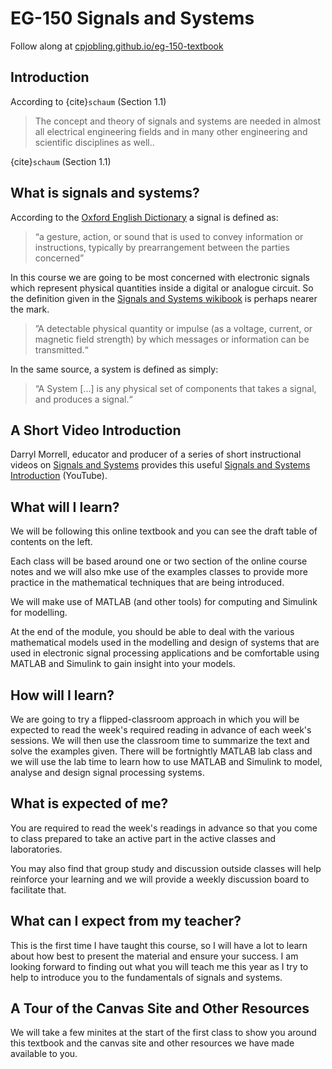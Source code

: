 # EG-150 Signals and Systems


Follow along at [cpjobling.github.io/eg-150-textbook](https://cpjobling.github.io/eg-150-textbook)


## Introduction


According to {cite}`schaum` (Section 1.1)

> The concept and theory of signals and systems are needed in almost all electrical engineering fields and in many other engineering and scientific disciplines as well..

{cite}`schaum` (Section 1.1)


## What is signals and systems?

According to the [Oxford English Dictionary](http://www.oxforddictionaries.com/definition/english/signal) a signal is defined as:

> “a gesture, action, or sound that is used to convey information or instructions, typically by prearrangement 
> between the parties concerned”


In this course we are going to be most concerned with electronic signals which represent physical quantities inside a digital or analogue circuit. So the definition given in the [Signals and Systems wikibook](http://en.wikibooks.org/wiki/Signals_and_Systems/Definition_of_Signals_and_Systems) is perhaps nearer the mark.

> ”A detectable physical quantity or impulse (as a voltage, current, or magnetic field strength) by which messages or information can be transmitted.“


In the same source, a system is defined as simply:

> “A System [...] is any physical set of components that takes a signal, and produces a signal.“


## A Short Video Introduction

Darryl Morrell, educator and producer of a series of short instructional videos on [Signals and Systems](https://sites.google.com/a/asu.edu/signals-and-systems/) provides this useful [Signals and Systems Introduction](https://youtu.be/YBMGMF-DAVU) (YouTube).


## What will I learn?

We will be following this online textbook and you can see the draft table of contents on the left. 

Each class will be based around one or two section of the online course notes and we will also mke use of the examples classes to provide more practice in the mathematical techniques that are being introduced.

We will make use of MATLAB (and other tools) for computing and Simulink for modelling.

At the end of the module, you should be able to deal with the various mathematical models used in the modelling and design of systems that are used in electronic signal processing applications and be comfortable using MATLAB and Simulink to gain insight into your models.


## How will I learn?

We are going to try a flipped-classroom approach in which you will be expected to read the week's required reading in advance of each week's sessions. We will then use the classroom time to summarize the text and solve the examples given. There will be fortnightly MATLAB lab class and we will use the lab time to learn how to use MATLAB and Simulink to model, analyse and design signal processing systems.


## What is expected of me?

You are required to read the week's readings in advance so that you come to class prepared to take an active part in the active classes and laboratories.

You may also find that group study and discussion outside classes will help reinforce your learning and we will provide a weekly discussion board to facilitate that.


## What can I expect from my teacher?

This is the first time I have taught this course, so I will have a lot to learn about how best to present the material and ensure your success. I am looking forward to finding out what you will teach me this year as I try to help to introduce you to the fundamentals of signals and systems.


## A Tour of the Canvas Site and Other Resources

We will take a few minites at the start of the first class to show you around this textbook and the canvas site and other resources we have made available to you.

```python

```
